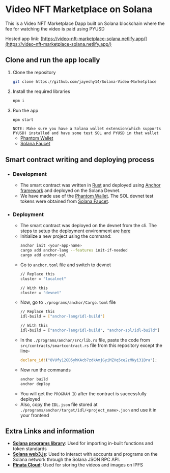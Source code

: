 # Video NFT Marketplace on Solana

This is a Video NFT Marketplace Dapp built on Solana blockchain where the fee for watching the video is paid using PYUSD

Hosted app link: [https://video-nft-marketplace-solana.netlify.app/](https://video-nft-marketplace-solana.netlify.app/)

## Clone and run the app locally
1. Clone the repository
   ```sh
   git clone https://github.com/jayeshy14/Solana-Video-Marketplace
   ```
2. Install the required libraries
   ```sh
   npm i
   ```
3. Run the app
   ```sh
   npm start
   ```
   `NOTE: Make sure you have a Solana wallet extension(which supports PYUSD) installed and have some test SOL and PYUSD in that wallet`
   * [Phantom Wallet](https://phantom.app/)
   * [Solana Faucet](https://faucet.solana.com/) 
  
## Smart contract writing and deploying process
* ### Development
  * The smart contract was written in [Rust](https://doc.rust-lang.org/stable/book/) and deployed using [Anchor framework](https://www.anchor-lang.com/) and deployed on the Solana Devnet.
  * We have made use of the [Phantom Wallet](https://phantom.app/). The SOL devnet test tokens were obtained from [Solana Faucet](https://faucet.solana.com/).
* ### Deployment
  *  The smart contract was deployed on the devnet from the cli. The steps to setup the deployment environment are [here](https://www.anchor-lang.com/docs/installation)
    *  Initialize a new project using the command:
        ```sh
        anchor init <your-app-name>
        cargo add anchor-lang --features init-if-needed
        cargo add anchor-spl
        ```
    *  Go to `anchor.toml` file and switch to devnet
        ```sh
        // Replace this
        cluster = "localnet"

        // With this
        cluster = "devnet"
        ```
    *  Now, go to `./programs/anchor/Cargo.toml` file
        ```sh
        // Replace this
        idl-build = ["anchor-lang/idl-build"]

        // With this
        idl-build = ["anchor-lang/idl-build", "anchor-spl/idl-build"]
        ```
    *  In the `./programs/anchor/src/lib.rs` file, paste the code from `src/contracts/smartcontract.rs` file from this repository except the line-
       ```rust
       declare_id!("8VUfy12GD5yhKAcb7zdkAmjGyiMZVq5ce2zMNyi31Bra");
       ```
    *  Now run the commands
        ```sh
        anchor build
        anchor deploy
        ```
    *  You will get the `PROGRAM ID` after the contract is successfully deployed
    *  Also, copy the `IDL.json` file stored at `./programs/anchor/target/idl/<project_name>.json` and use it in your frontend

## Extra Links and information
* [**Solana programs library**](https://spl.solana.com/): Used for importing in-built functions and token standards
* [**Solana web3.js**](https://solana-labs.github.io/solana-web3.js/): Used  to interact with accounts and programs on the Solana network through the Solana JSON RPC API.
* [**Pinata Cloud**](https://docs.pinata.cloud/quickstart): Used for storing the videos and images on IPFS
